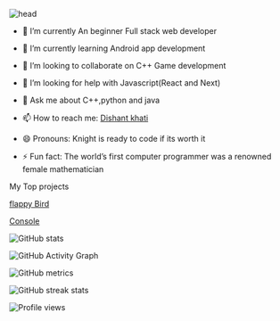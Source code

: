 ![head](https://media0.giphy.com/media/USV0ym3bVWQJJmNu3N/giphy.gif?cid=ecf05e477mwwgcx06e3cz6293bbw49rpmflvt8euw3bx89z9&rid=giphy.gif&ct=g)




- 🔭 I’m currently An beginner Full stack web developer

- 🌱 I’m currently learning Android app development

- 👯 I’m looking to collaborate on C++ Game development

- 🤔 I’m looking for help with Javascript(React and Next)

- 💬 Ask me about C++,python and java

- 📫 How to reach me: [Dishant khati](https://www.linkedin.com/in/dishant-khati-202135217/)

- 😄 Pronouns: Knight is ready to code if its worth it

- ⚡ Fun fact: The world’s first computer programmer was a renowned female mathematician

My Top projects


[flappy Bird](https://github.com/KNIGHTUNITYDK/KNIGHTUNITYDK/blob/main/FB.cpp)

[Console](https://github.com/KNIGHTUNITYDK/Console)


![GitHub stats](https://github-readme-stats.vercel.app/api?username=KNIGHTUNITYDK&show_icons=true&count_private=true) 


![GitHub Activity Graph](https://activity-graph.herokuapp.com/graph?username=KNIGHTUNITYDK)  


![GitHub metrics](https://metrics.lecoq.io/KNIGHTUNITYDK)  


![GitHub streak stats](https://github-readme-streak-stats.herokuapp.com/?user=KNIGHTUNITYDK)  


![Profile views](https://gpvc.arturio.dev/KNIGHTUNITYDK)  
